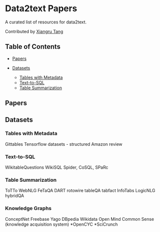 # Data2text Papers
A curated list of resources for data2text.

Contributed by [Xiangru Tang](http://https://xiangrutang.github.io/)

## Table of Contents

- [Papers](#papers)

- [Datasets](#datasets)
  - [Tables with Metadata](#Tables-with-Metadata)
  - [Text-to-SQL](#Text-to-SQL)
  - [Table Summarization](#Table-Summarization)


## Papers

## Datasets



### Tables with Metadata
Gittables
Tensorflow datasets - structured
Amazon review

### Text-to-SQL
WikitableQuestions
WikiSQL
Spider, CoSQL, SPaRc

### Table Summarization 
ToTTo
WebNLG
FeTaQA
DART
rotowire 
tableQA
tabfact 
InfoTabs
LogicNLG
hybridQA

### Knowledge Graphs
ConceptNet
Freebase
Yago
DBpedia
Wikidata
Open Mind Common Sense (knowledge acquisition system)
*OpenCYC
*SciCrunch
